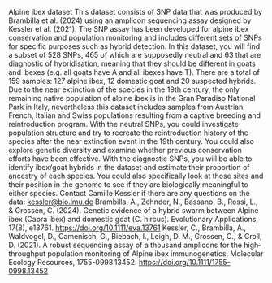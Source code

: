 Alpine ibex dataset
This dataset consists of SNP data that was produced by Brambilla et al. (2024) using an
amplicon sequencing assay designed by Kessler et al. (2021). The SNP assay has been
developed for alpine ibex conservation and population monitoring and includes different sets
of SNPs for specific purposes such as hybrid detection.
In this dataset, you will find a subset of 528 SNPs, 465 of which are supposedly neutral and 63
that are diagnostic of hybridisation, meaning that they should be different in goats and ibexes
(e.g. all goats have A and all ibexes have T). There are a total of 159 samples: 127 alpine ibex, 12
domestic goat and 20 suspected hybrids. Due to the near extinction of the species in the 19th
century, the only remaining native population of alpine ibex is in the Gran Paradiso National
Park in Italy, nevertheless this dataset includes samples from Austrian, French, Italian and Swiss
populations resulting from a captive breeding and reintroduction program.
With the neutral SNPs, you could investigate population structure and try to recreate the
reintroduction history of the species after the near extinction event in the 19th century. You
could also explore genetic diversity and examine whether previous conservation efforts have
been effective.
With the diagnostic SNPs, you will be able to identify ibex/goat hybrids in the dataset and
estimate their proportion of ancestry of each species. You could also specifically look at those
sites and their position in the genome to see if they are biologically meaningful to either
species.
Contact Camille Kessler if there are any questions on the data: kessler@bio.lmu.de
Brambilla, A., Zehnder, N., Bassano, B., Rossi, L., & Grossen, C. (2024). Genetic evidence of a
hybrid swarm between Alpine ibex (Capra ibex) and domestic goat (C. hircus).
Evolutionary Applications, 17(8), e13761. https://doi.org/10.1111/eva.13761
Kessler, C., Brambilla, A., Waldvogel, D., Camenisch, G., Biebach, I., Leigh, D. M., Grossen, C., &
Croll, D. (2021). A robust sequencing assay of a thousand amplicons for the high‐
throughput population monitoring of Alpine ibex immunogenetics. Molecular Ecology
Resources, 1755-0998.13452. https://doi.org/10.1111/1755-0998.13452
